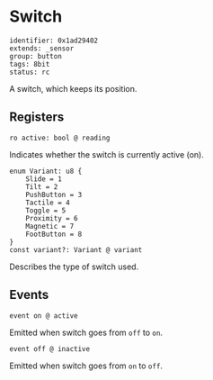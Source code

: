 # Switch

    identifier: 0x1ad29402
    extends: _sensor
    group: button
    tags: 8bit
    status: rc

A switch, which keeps its position.

## Registers

    ro active: bool @ reading

Indicates whether the switch is currently active (on).

    enum Variant: u8 {
        Slide = 1
        Tilt = 2
        PushButton = 3
        Tactile = 4
        Toggle = 5
        Proximity = 6
        Magnetic = 7
        FootButton = 8
    }
    const variant?: Variant @ variant

Describes the type of switch used.

## Events

    event on @ active

Emitted when switch goes from `off` to `on`.

    event off @ inactive

Emitted when switch goes from `on` to `off`.
